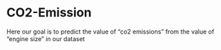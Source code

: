 # CO2-Emission
Here our goal is to predict the value of “co2 emissions” from the value of “engine size” in our dataset
